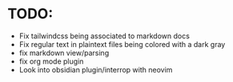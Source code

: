 
# TODO: 

- Fix tailwindcss being associated to markdown docs
- Fix regular text in plaintext files being colored with a dark gray
- fix markdown view/parsing
- fix org mode plugin
- Look into obsidian plugin/interrop with neovim






